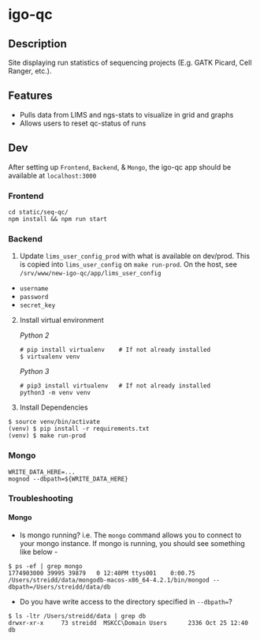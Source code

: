 # igo-qc

## Description
Site displaying run statistics of sequencing projects (E.g. GATK Picard, Cell Ranger, etc.). 

## Features
* Pulls data from LIMS and ngs-stats to visualize in grid and graphs
* Allows users to reset qc-status of runs

## Dev
After setting up `Frontend`, `Backend`, & `Mongo`, the igo-qc app should be available at `localhost:3000`

### Frontend
```
cd static/seq-qc/
npm install && npm run start
```

### Backend
1. Update `lims_user_config_prod` with what is available on dev/prod. This is copied into `lims_user_config` on `make run-prod`. On the host, see `/srv/www/new-igo-qc/app/lims_user_config`
  * `username`
  * `password`
  * `secret_key` 

2. Install virtual environment

    *Python 2*
    ```
    # pip install virtualenv	# If not already installed
    $ virtualenv venv
    ```
    *Python 3*
    ```
    # pip3 install virtualenv	# If not already installed
    python3 -m venv venv
    ```

3. Install Dependencies
```
$ source venv/bin/activate
(venv) $ pip install -r requirements.txt
(venv) $ make run-prod
```

### Mongo
```
WRITE_DATA_HERE=...
mognod --dbpath=${WRITE_DATA_HERE}
```

### Troubleshooting
#### Mongo
* Is mongo running? i.e. The `mongo` command allows you to connect to your mongo instance. If mongo is running, you should see something like below -
```
$ ps -ef | grep mongo
1774903000 39995 39879   0 12:40PM ttys001    0:00.75 /Users/streidd/data/mongodb-macos-x86_64-4.2.1/bin/mongod --dbpath=/Users/streidd/data/db
```

* Do you have write access to the directory specified in `--dbpath=`?
```
$ ls -ltr /Users/streidd/data | grep db
drwxr-xr-x     73 streidd  MSKCC\Domain Users      2336 Oct 25 12:40 db
```
